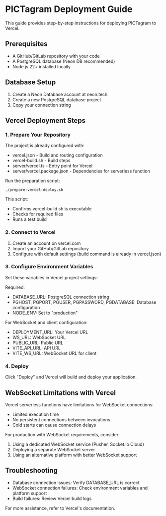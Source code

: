 # PICTagram Deployment Guide

This guide provides step-by-step instructions for deploying PICTagram to Vercel.

## Prerequisites

- A GitHub/GitLab repository with your code
- A PostgreSQL database (Neon DB recommended)
- Node.js 22+ installed locally

## Database Setup

1. Create a Neon Database account at neon.tech
2. Create a new PostgreSQL database project
3. Copy your connection string

## Vercel Deployment Steps

### 1. Prepare Your Repository

The project is already configured with:
- vercel.json - Build and routing configuration
- vercel-build.sh - Build steps
- server/vercel.ts - Entry point for Vercel
- server/vercel.package.json - Dependencies for serverless function

Run the preparation script:
```
./prepare-vercel-deploy.sh
```

This script:
- Confirms vercel-build.sh is executable
- Checks for required files
- Runs a test build

### 2. Connect to Vercel

1. Create an account on vercel.com
2. Import your GitHub/GitLab repository
3. Configure with default settings (build command is already in vercel.json)

### 3. Configure Environment Variables

Set these variables in Vercel project settings:

Required:
- DATABASE_URL: PostgreSQL connection string
- PGHOST, PGPORT, PGUSER, PGPASSWORD, PGDATABASE: Database configuration
- NODE_ENV: Set to "production"

For WebSocket and client configuration:
- DEPLOYMENT_URL: Your Vercel URL 
- WS_URL: WebSocket URL
- PUBLIC_URL: Public URL
- VITE_API_URL: API URL
- VITE_WS_URL: WebSocket URL for client

### 4. Deploy

Click "Deploy" and Vercel will build and deploy your application.

## WebSocket Limitations with Vercel

Vercel serverless functions have limitations for WebSocket connections:
- Limited execution time
- No persistent connections between invocations
- Cold starts can cause connection delays

For production with WebSocket requirements, consider:
1. Using a dedicated WebSocket service (Pusher, Socket.io Cloud)
2. Deploying a separate WebSocket server
3. Using an alternative platform with better WebSocket support

## Troubleshooting

- Database connection issues: Verify DATABASE_URL is correct
- WebSocket connection failures: Check environment variables and platform support
- Build failures: Review Vercel build logs

For more assistance, refer to Vercel's documentation.
